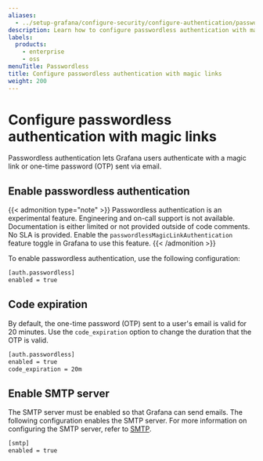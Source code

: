```yaml
---
aliases:
  - ../setup-grafana/configure-security/configure-authentication/passwordless/  
description: Learn how to configure passwordless authentication with magic links in Grafana
labels:
  products:
    - enterprise
    - oss
menuTitle: Passwordless
title: Configure passwordless authentication with magic links
weight: 200
---
```


# Configure passwordless authentication with magic links

Passwordless authentication lets Grafana users authenticate with a magic link or one-time password (OTP) sent via email.

## Enable passwordless authentication

{{< admonition type="note" >}}
Passwordless authentication is an experimental feature. Engineering and on-call support is not available. Documentation is either limited or not provided outside of code comments. No SLA is provided. Enable the `passwordlessMagicLinkAuthentication` feature toggle in Grafana to use this feature.
{{< /admonition >}}

To enable passwordless authentication, use the following configuration:

```bash
[auth.passwordless]
enabled = true
```

## Code expiration

By default, the one-time password (OTP) sent to a user's email is valid for 20 minutes. Use the `code_expiration` option to change the duration that the OTP is valid.

```bash
[auth.passwordless]
enabled = true
code_expiration = 20m
```

## Enable SMTP server

The SMTP server must be enabled so that Grafana can send emails.
The following configuration enables the SMTP server.
For more information on configuring the SMTP server, refer to [SMTP](https://grafana.com/docs/grafana/latest/setup-grafana/configure-grafana/#smtp).

```bash
[smtp]
enabled = true
```
